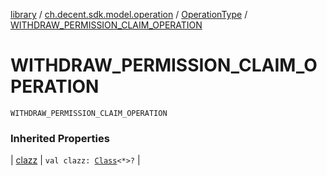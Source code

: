 [library](../../index.md) / [ch.decent.sdk.model.operation](../index.md) / [OperationType](index.md) / [WITHDRAW_PERMISSION_CLAIM_OPERATION](./-w-i-t-h-d-r-a-w_-p-e-r-m-i-s-s-i-o-n_-c-l-a-i-m_-o-p-e-r-a-t-i-o-n.md)

# WITHDRAW_PERMISSION_CLAIM_OPERATION

`WITHDRAW_PERMISSION_CLAIM_OPERATION`

### Inherited Properties

| [clazz](clazz.md) | `val clazz: `[`Class`](http://docs.oracle.com/javase/6/docs/api/java/lang/Class.html)`<*>?` |

